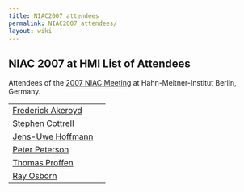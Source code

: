 ```yaml
---
title: NIAC2007 attendees
permalink: NIAC2007_attendees/
layout: wiki
---
```


NIAC 2007 at HMI List of Attendees
----------------------------------

Attendees of the [2007 NIAC Meeting](NIAC2007 "wikilink") at
Hahn-Meitner-Institut Berlin, Germany.

|                                                           |                                                                        |
|-----------------------------------------------------------|------------------------------------------------------------------------|
| [Frederick Akeroyd](User%3AFreddie_Akeroyd "wikilink")    | | Rutherford Appleton Laboratory, UK                                   |
| [Stephen Cottrell](User%3ASteve_Cottrell "wikilink")      | | Rutherford Appleton Laboratory, UK                                   |
| [ Jens-Uwe Hoffmann](User%3AJens-Uwe_Hoffmann "wikilink") | | Hahn-Meitner-Institut Berlin, Germany                                |
| [Peter Peterson](User%3APeter_Peterson "wikilink")        | | Spallation Neutron Source, Oak Ridge National Laboratory, USA        |
| [Thomas Proffen](User%3AThomas_Proffen "wikilink")        | | Lujan Neutron Scattering Center, Los Alamos National Laboratory, USA |
| [Ray Osborn](User%3ARay_Osborn "wikilink")                | | Argonne National Laboratory, USA                                     |


